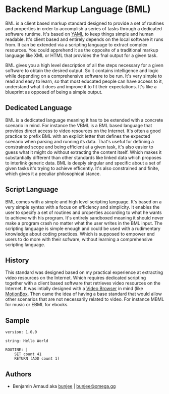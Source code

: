 # Backend Markup Language (BML)

BML is a client based markup standard designed to provide a set of routines and properties in order
to accomplish a series of tasks through a dedicated software runtime. It's based on [YAML](https://en.wikipedia.org/wiki/YAML)
to keep things simple and human readable. It's client based and entirely depends on the local
software it runs from. It can be extended via a scripting language to extract complex resources.
You could apprehend it as the opposite of a traditional markup language like XML or HTML that
provides the fnal output for a given task.

BML gives you a high level description of all the steps necessary for a given software to obtain
the desired output. So it contains intelligence and logic while depending on a comprehensive
software to be run. It's very simple to read and easy to learn, so that most educated people can
have access to it, understand what it does and improve it to fit their expectations. It's like a
blueprint as opposed of being a simple output.

## Dedicated Language

BML is a dedicated language meaning it has to be extended with a concrete scenario in mind. For
instance the VBML is a BML based language that provides direct access to video resources on the
Internet. It's often a good practice to prefix BML with an explicit letter that defines the 
expected scenario when parsing and running its data. That's useful for defining a constrained
scope and being efficient at a given task, it's also easier to guess what it might do without
extracting the content itself. Which makes it substantially different than other standards like
linked data which proposes to interlink generic data. BML is deeply singular and specific about
a set of given tasks it's trying to achieve efficently. It's also constrained and finite, which
gives it a peculiar philosophical stance.

## Script Language

BML comes with a simple and high level scripting language. It's based on a very simple syntax with
a focus on efficiency and simplicity. It enables the user to specify a set of routines and
properties according to what he wants to achieve with his program. It's entirely sandboxed meaning
it should never make a program crash no matter what the user writes in the BML input. The
scripting language is simple enough and could be used with a rudimentary knowledge about coding
practices. Which is supposed to empower end users to do more with their sofware, without learning
a comprehensive scripting language.

## History

This standard was designed based on my practical experience at extracting video resources on the
Internet. Which requires dedicated scripting together with a client based software that retrieves
video resources on the Internet. It was intially designed with a [Video Browser](http://omega.gg/MotionBox/VideoBrowser)
in mind (like [MotionBox](http://omega.gg/MotionBox). Then came the idea of having a base standard
that would allow other scenarios that are not necessarily related to video. For instance MBML for
music or EBML for ebooks.

## Sample

```
version: 1.0.0

string: Hello World

ROUTINE: |
    SET count 41
    RETURN (ADD count 1)
```

## Authors

- Benjamin Arnaud aka [bunjee](http://bunjee.me) | <bunjee@omega.gg>
